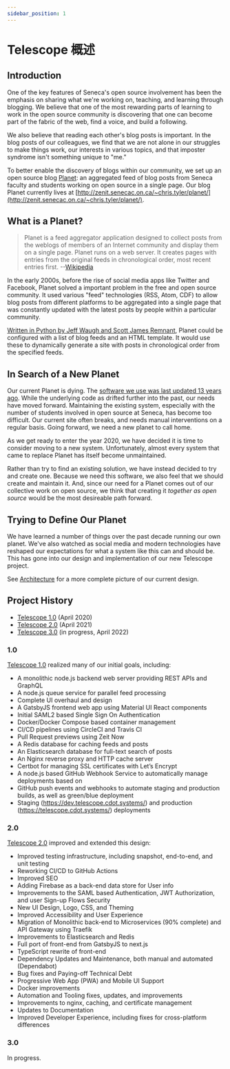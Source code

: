 ```yaml
---
sidebar_position: 1
---
```


# Telescope 概述

## Introduction

One of the key features of Seneca's open source involvement has been the
emphasis on sharing what we're working on, teaching, and learning through blogging.
We believe that one of the most rewarding parts of learning to work in the
open source community is discovering that one can become part of the fabric
of the web, find a voice, and build a following.

We also believe that reading each other's blog posts is important. In the blog
posts of our colleagues, we find that we are not alone in our struggles to make
things work, our interests in various topics, and that imposter syndrome isn't
something unique to "me."

To better enable the discovery of blogs within our community, we set up an open
source blog [Planet](<https://en.wikipedia.org/wiki/Planet_(software)>): an aggregated
feed of blog posts from Seneca faculty and students working on open source in a
single page. Our blog Planet currently lives at [http://zenit.senecac.on.ca/~chris.tyler/planet/](http://zenit.senecac.on.ca/~chris.tyler/planet/).

## What is a Planet?

> Planet is a feed aggregator application designed to collect posts from the weblogs of members of an Internet community and display them on a single page. Planet runs on a web server. It creates pages with entries from the original feeds in chronological order, most recent entries first. --[Wikipedia](<https://en.wikipedia.org/wiki/Planet_(software)>)

In the early 2000s, before the rise of social media apps like Twitter and Facebook,
Planet solved a important problem in the free and open source community. It used
various "feed" technologies (RSS, Atom, CDF) to allow blog posts from different
platforms to be aggregated into a single page that was constantly updated with
the latest posts by people within a particular community.

[Written in Python by Jeff Waugh and Scott James Remnant](https://people.gnome.org/~jdub/bzr/planet/devel/trunk/),
Planet could be configured with a list of blog feeds and an HTML template. It would
use these to dynamically generate a site with posts in chronological order from
the specified feeds.

## In Search of a New Planet

Our current Planet is dying. The [software we use was last updated 13 years ago](https://people.gnome.org/~jdub/bzr/planet/devel/trunk/).
While the underlying code as drifted further into the past, our needs have moved
forward. Maintaining the existing system, especially with the number of students
involved in open source at Seneca, has become too difficult. Our current site
often breaks, and needs manual interventions on a regular basis. Going forward,
we need a new planet to call home.

As we get ready to enter the year 2020, we have decided it is time to consider moving to
a new system. Unfortunately, almost every system that came to replace Planet has
itself become unmaintained.

Rather than try to find an existing solution, we have instead decided to try and
create one. Because we need this software, we also feel that we should
create and maintain it. And, since our need for a Planet comes out of our
collective work on open source, we think that creating it _together as open source_
would be the most desireable path forward.

## Trying to Define Our Planet

We have learned a number of things over the past decade running our own planet.
We've also watched as social media and modern technologies have reshaped our
expectations for what a system like this can and should be. This has gone into our design and implementation of our new Telescope project.

See [Architecture](architecture.md) for a more complete picture of our current design.

## Project History

- [Telescope 1.0](https://blog.humphd.org/telescope-1-0-0-or-dave-is-once-again-asking-for-a-blog/) (April 2020)
- [Telescope 2.0](https://blog.humphd.org/telescope-2-0/) (April 2021)
- [Telescope 3.0](https://blog.humphd.org/toward-telescope-3-0/) (in progress, April 2022)

### 1.0

[Telescope 1.0](https://github.com/Seneca-CDOT/telescope/releases/tag/1.0.0) realized many of our initial goals, including:

- A monolithic node.js backend web server providing REST APIs and GraphQL
- A node.js queue service for parallel feed processing
- Complete UI overhaul and design
- A GatsbyJS frontend web app using Material UI React components
- Initial SAML2 based Single Sign On Authentication
- Docker/Docker Compose based container management
- CI/CD pipelines using CircleCI and Travis CI
- Pull Request previews using Zeit Now
- A Redis database for caching feeds and posts
- An Elasticsearch database for full-text search of posts
- An Nginx reverse proxy and HTTP cache server
- Certbot for managing SSL certificates with Let’s Encrypt
- A node.js based GitHub Webhook Service to automatically manage deployments based on
- GitHub push events and webhooks to automate staging and production builds, as well as green/blue deployment
- Staging (<https://dev.telescope.cdot.systems/>) and production (<https://telescope.cdot.systems/>) deployments

### 2.0

[Telescope 2.0](https://github.com/Seneca-CDOT/telescope/releases/tag/2.0.0) improved and extended this design:

- Improved testing infrastructure, including snapshot, end-to-end, and unit testing
- Reworking CI/CD to GitHub Actions
- Improved SEO
- Adding Firebase as a back-end data store for User info
- Improvements to the SAML based Authentication, JWT Authorization, and user Sign-up Flows
  Security
- New UI Design, Logo, CSS, and Theming
- Improved Accessibility and User Experience
- Migration of Monolithic back-end to Microservices (90% complete) and API Gateway using Traefik
- Improvements to Elasticsearch and Redis
- Full port of front-end from GatsbyJS to next.js
- TypeScript rewrite of front-end
- Dependency Updates and Maintenance, both manual and automated (Dependabot)
- Bug fixes and Paying-off Technical Debt
- Progressive Web App (PWA) and Mobile UI Support
- Docker improvements
- Automation and Tooling fixes, updates, and improvements
- Improvements to nginx, caching, and certificate management
- Updates to Documentation
- Improved Developer Experience, including fixes for cross-platform differences

### 3.0

In progress.
